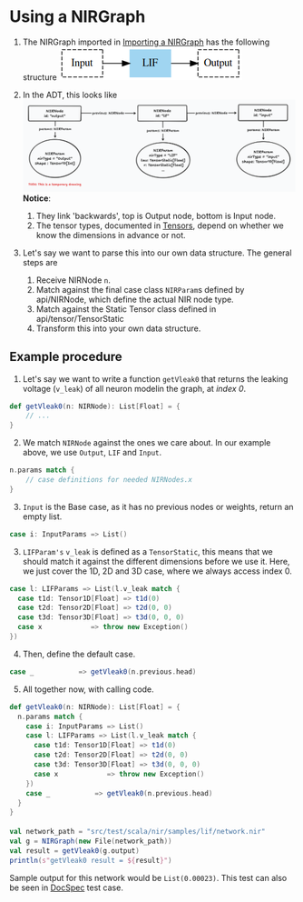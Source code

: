 # Using a NIRGraph

1. The NIRGraph imported in [Importing a NIRGraph](import.md) has the following structure
   ![LIF NIR Graph visualisation](img/lif.png "LIF NIR Graph visualisation")

2. In the ADT, this looks like
 ![LIF NIR Graph Scala ADT](img/lif-adt.png)
  **Notice**:
      1. They link 'backwards', top is Output node, bottom is Input node.
      2. The tensor types, documented in [Tensors](tensors.md), depend on whether we know the dimensions in advance or not.

3. Let's say we want to parse this into our own data structure. The general steps are
    1. Receive NIRNode `n`.
    2. Match against the final case class `NIRParam`s defined by api/NIRNode, which define the actual NIR node type.
    3. Match against the Static Tensor class defined in api/tensor/TensorStatic
    3. Transform this into your own data structure.

## Example procedure

1. Let's say we want to write a function `getVleak0` that returns the leaking voltage (`v_leak`) of all neuron modelin the graph, at *index 0*.
```scala
def getVleak0(n: NIRNode): List[Float] = {
    // ...
}
```
2. We match `NIRNode` against the ones we care about. In our example above, we use `Output`, `LIF` and `Input`.
```scala
n.params match {
    // case definitions for needed NIRNodes.x
}
```
3. `Input` is the Base case, as it has no previous nodes or weights, return an empty list.
```scala
case i: InputParams => List()
```
3. `LIFParam's` `v_leak` is defined as a `TensorStatic`, this means that we should match it against the different dimensions before we use it. Here, we just cover the 1D, 2D and 3D case, where we always access index 0.
```scala
case l: LIFParams => List(l.v_leak match {
  case t1d: Tensor1D[Float] => t1d(0)
  case t2d: Tensor2D[Float] => t2d(0, 0)
  case t3d: Tensor3D[Float] => t3d(0, 0, 0)
  case x            => throw new Exception()
})
```
4. Then, define the default case.
```scala
case _           => getVleak0(n.previous.head)
```
5. All together now, with calling code.
```scala
def getVleak0(n: NIRNode): List[Float] = {
  n.params match {
    case i: InputParams => List()
    case l: LIFParams => List(l.v_leak match {
      case t1d: Tensor1D[Float] => t1d(0)
      case t2d: Tensor2D[Float] => t2d(0, 0)
      case t3d: Tensor3D[Float] => t3d(0, 0, 0)
      case x            => throw new Exception()
    })
    case _           => getVleak0(n.previous.head)
  }
}

val network_path = "src/test/scala/nir/samples/lif/network.nir"
val g = NIRGraph(new File(network_path))
val result = getVleak0(g.output)
println(s"getVleak0 result = ${result}")
```
Sample output for this network would be `List(0.00023)`. This test can also be seen in [DocSpec](src/test/scala/nir/DocSpec.scala) test case.
